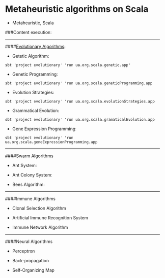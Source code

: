 Metaheuristic algorithms on Scala
=================================
+ Metaheuristic, Scala

###Content execution:

-------------------------------

####[Evolutionary Algorithms](http://github.com/immediatus/metaheuristic-algorithms/tree/master/evolutionary):

* Getetic Algorithm:

`sbt 'project evolutionary' 'run ua.org.scala.genetic.app'`
* Genetic Programming:

`sbt 'project evolutionary' 'run ua.org.scala.geneticProgramming.app`
* Evolution Strategies:

`sbt 'project evolutionary' 'run ua.org.scala.evolutionStrategies.app`
* Grammatical Evolution:

`sbt 'project evolutionary' 'run ua.org.scala.gramaticalEvolution.app`
* Gene Expression Programming:

`sbt 'project evolutionary' 'run ua.org.scala.geneExpressionProgramming.app`

-------------------------------

####Swarm Algorithms

* Ant System:

* Ant Colony System:

* Bees Algorithm:


-------------------------------

####Immune Algorithms

* Clonal Selection Algorithm

* Artificial Immune Recognition System

* Immune Network Algorithm

-------------------------------

####Neural Algorithms

* Perceptron

* Back-propagation

* Self-Organizing Map
